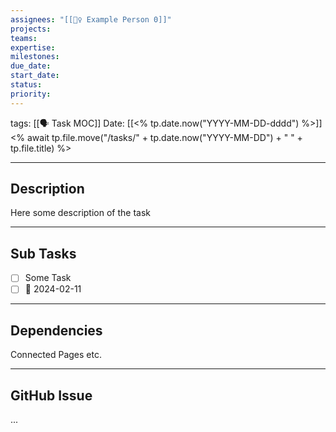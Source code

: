 ```yaml
---
assignees: "[[💁‍♀️ Example Person 0]]"
projects: 
teams: 
expertise: 
milestones: 
due_date: 
start_date: 
status: 
priority: 
---
```

tags: [[🗣 Task MOC]]
Date: [[<% tp.date.now("YYYY-MM-DD-dddd") %>]]
<% await tp.file.move("/tasks/" + tp.date.now("YYYY-MM-DD") + " " + tp.file.title) %>

---
## Description

Here some description of the task

---
## Sub Tasks

- [ ] Some Task
- [ ] 📅 2024-02-11 

---
## Dependencies

Connected Pages etc.

___
## GitHub Issue

... 